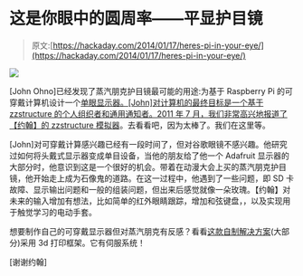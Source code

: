 # 这是你眼中的圆周率——平显护目镜

> 原文:[https://hackaday.com/2014/01/17/heres-pi-in-your-eye/](https://hackaday.com/2014/01/17/heres-pi-in-your-eye/)

![](../Images/97cff25079c40829db6b6e0a3eba6d3d.png)

[John Ohno]已经发现了蒸汽朋克护目镜最可能的用途:为基于 Raspberry Pi 的可穿戴计算机设计一个[单眼显示器。[John]对计算机的最终目标是一个基于 zzstructure 的个人组织者和通用通知者。2011 年 7 月，我们非常高兴地报道了](http://firstchurchofspacejesus.blogspot.com/2014/01/off-topic-wearable-computer-project.html)[【约翰】的 zzstructure 模拟器](http://hackaday.com/2011/07/12/zzstructure-emulator/)。去看看吧，因为太棒了。我们在这里等。

[John]对可穿戴计算感兴趣已经有一段时间了，但对谷歌眼镜不感兴趣。他研究过如何将头戴式显示器变成单目设备，当他的朋友给了他一个 Adafruit 显示器的大部分时，他意识到这是一个很好的机会。带着在动漫大会上买的蒸汽朋克护目镜，他开始走上成为石像鬼的道路。在这一过程中，他遇到了一些问题，即 SD 卡故障、显示输出问题和一般的组装问题，但出来后感觉就像一朵玫瑰。【约翰】对未来的输入增加有想法，比如简单的红外眼睛跟踪，增加和弦键盘，，以及实现用于触觉学习的电动手套。

想要制作自己的可穿戴显示器但对蒸汽朋克有反感？看看[这款自制解决方案](http://hackaday.com/2013/11/17/google-glass-how-about-this-home-brew-solution/)(大部分)采用 3d 打印框架。它有伺服系统！

[谢谢约翰]